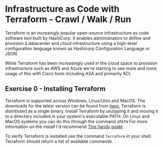 # Infrastructure as Code with Terraform - Crawl / Walk / Run

Terraform is an increaingly popular open-source infrastructure as code software tool built by HashiCorp. It enables administrators to define and provision a datacenter and cloud infrastructure using a high-level configuration language known as Hashicorp Configuration Language or JSON.

While Terraform has been increasingly used in the cloud space to provision infrastructure such as AWS and Azure we're starting to see more and more usage of this with Cisco tools including ASA and primarily ACI. 

## Exercise 0 - Installing Terraform

Terraform is supported across Windows, Linux/Unix and MacOS. The downloads for the latest version can be found from [here.](https://www.terraform.io/downloads.html)
Terraform is distributed as a single binary. Install Terraform by unzipping it and moving it to a directory included in your system's executable PATH. On Linux and MacOS systems you can do this through the command `$PATH` For more information on the install I'd recommend [This handy guide](https://www.vasos-koupparis.com/terraform-getting-started-install/)

To verify Terraform is installed use the command `Terraform` in your shell. Terraform should return a list of available commands.
